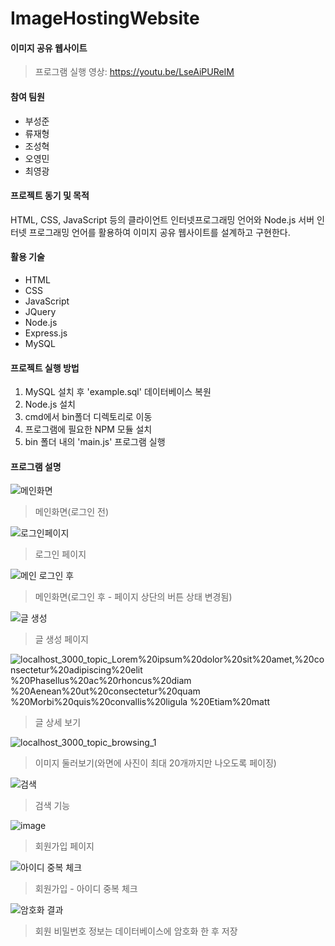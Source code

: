 # ImageHostingWebsite

#### 이미지 공유 웹사이트
> 프로그램 실행 영상: https://youtu.be/LseAiPUReIM

#### 참여 팀원
- 부성준
- 류재형
- 조성혁
- 오영민
- 최영광

#### 프로젝트 동기 및 목적
HTML, CSS, JavaScript 등의 클라이언트 인터넷프로그래밍 언어와 Node.js 서버 인터넷 프로그래밍 언어를 활용하여 이미지 공유 웹사이트를 설계하고 구현한다.

#### 활용 기술
- HTML
- CSS
- JavaScript
- JQuery
- Node.js
- Express.js
- MySQL

#### 프로젝트 실행 방법
1. MySQL 설치 후 'example.sql' 데이터베이스 복원
2. Node.js 설치
3. cmd에서 bin폴더 디렉토리로 이동
4. 프로그램에 필요한 NPM 모듈 설치
5. bin 폴더 내의 'main.js' 프로그램 실행

#### 프로그램 설명
![메인화면](https://user-images.githubusercontent.com/55964775/91716360-7958b800-ebca-11ea-9787-9cffed36c21e.JPG)
>  메인화면(로그인 전)

![로그인페이지](https://user-images.githubusercontent.com/55964775/91716387-82e22000-ebca-11ea-8ee7-6a2728297356.JPG)
>  로그인 페이지

![메인 로그인 후](https://user-images.githubusercontent.com/55964775/91716381-81185c80-ebca-11ea-951d-f665e9c8dcad.JPG)
>  메인화면(로그인 후 - 페이지 상단의 버튼 상태 변경됨)

![글 생성](https://user-images.githubusercontent.com/55964775/91716389-84134d00-ebca-11ea-993e-f419835421e2.JPG)
>  글 생성 페이지

![localhost_3000_topic_Lorem%20ipsum%20dolor%20sit%20amet,%20consectetur%20adipiscing%20elit %20Phasellus%20ac%20rhoncus%20diam %20Aenean%20ut%20consectetur%20quam %20Morbi%20quis%20convallis%20ligula %20Etiam%20matt](https://user-images.githubusercontent.com/55964775/91716666-1156a180-ebcb-11ea-92d8-ef90ee24eaad.png)
>  글 상세 보기

![localhost_3000_topic_browsing_1](https://user-images.githubusercontent.com/55964775/91716395-87a6d400-ebca-11ea-9be7-5a5e8ca689ab.png)
>  이미지 둘러보기(와면에 사진이 최대 20개까지만 나오도록 페이징)

![검색](https://user-images.githubusercontent.com/55964775/91716392-8675a700-ebca-11ea-8617-0e4c98cba56e.JPG)
>  검색 기능

![image](https://user-images.githubusercontent.com/55964775/91716881-67c3e000-ebcb-11ea-9735-d8fa49c81638.png)<br>
>  회원가입 페이지

![아이디 중복 체크](https://user-images.githubusercontent.com/55964775/91716429-9b523a80-ebca-11ea-99d5-3957bbe98a06.JPG)<br>
> 회원가입 - 아이디 중복 체크

![암호화 결과](https://user-images.githubusercontent.com/55964775/91716423-97beb380-ebca-11ea-9f16-21b7925bfca5.JPG)<br>
> 회원 비밀번호 정보는 데이터베이스에 암호화 한 후 저장

